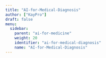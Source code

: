 ```yaml
---
title: "AI-for-Medical-Diagnosis"
author: ["KayPro"]
draft: false
menu:
  sidebar:
    parent: "ai-for-medicine"
    weight: 20
    identifier: "ai-for-medical-diagnosis"
    name: "AI-for-Medical-Diagnosis"
---
```

